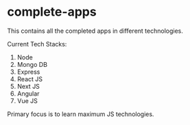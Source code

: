 # complete-apps
This contains all the completed apps in different technologies.

Current Tech Stacks:
1) Node
2) Mongo DB
3) Express
4) React JS
5) Next JS
6) Angular
7) Vue JS

Primary focus is to learn maximum JS technologies. 
